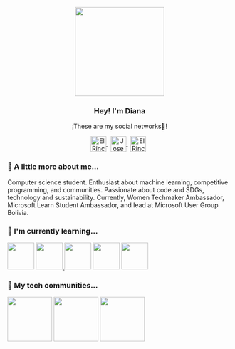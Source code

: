 <p align="center" width="300">
    <img align="center" width="200" src="https://user-images.githubusercontent.com/96246255/213926984-33210e6e-3c9f-48fd-a347-447e5b044827.png"/>
    <h3 align="center">Hey! I'm Diana</h3>
 </p>
 
 <p align="center">¡These are my social networks🍁!</p>
 
 <p align="center">
  <a href="https://www.linkedin.com/in/dianacalizaya/?wt.mc_id=studentamb_109888" target="blank" style="margin-right: 6px">
    <img align="center" src="https://user-images.githubusercontent.com/96246255/213928018-fa79a1a1-e710-4d76-9ec1-6d454e30edb9.png" alt="El Rincon Del Dev" height="35px" width="35px">
  </a>
  <a href="https://www.instagram.com/calizaya.diana/?wt.mc_id=studentamb_109888" target="blank" style='margin-right:6px'>
     <img align="center" src="https://user-images.githubusercontent.com/96246255/213927917-2d7ba5e7-93b9-419e-b9ee-b7a279c5dac5.png" alt="Jose Ramon Montes Hermida" height="35px" width="35px" />
   </a>
    <a href="https://twitter.com/dianacalizaya_/?wt.mc_id=studentamb_109888" target="blank" style='margin-right:6px'>
     <img align="center" src="https://user-images.githubusercontent.com/96246255/213927762-e1bf2829-de5f-402e-9283-2f6c22975494.png" alt="El Rincón Del Dev" height="35px" width="35px" />
   </a>
 </p>
 
 ### 🦋 A little more about me...
 
 <p>Computer science student. Enthusiast about machine learning, competitive programming, and communities. Passionate about code and SDGs, technology and sustainability. Currently, Women Techmaker Ambassador, Microsoft Learn Student Ambassador, and lead at Microsoft User Group Bolivia.</p>
 
 ### 📙 I'm currently learning...
 

<a href="https://angular.io/" title="Angular"><img width="60" src="https://user-images.githubusercontent.com/109598200/205644553-1d4a6486-a1a9-4e7e-8375-3bd1df3512e2.png"></a>
<a href="https://www.typescriptlang.org/?wt.mc_id=studentamb_109888" title="TypeScript">
  <img src="https://user-images.githubusercontent.com/109598200/205645029-ba8ca989-54fe-4851-9648-73655a85b3f4.png" width="60">
</a>
 <a href="https://www.javascript.com/?wt.mc_id=studentamb_109888" title="JavaScript"><img width="60" src="https://user-images.githubusercontent.com/109598200/196561215-d51e1c92-dcdd-4b62-b3cb-5568be5ee3e0.png" /></a>
 <a href="https://www.python.org/" title="Python"><img width="60" src="https://user-images.githubusercontent.com/109598200/196561275-a58f67d1-3644-4cd2-ae0a-bc625c042ae1.png" /></a>
 <a href="https://www.djangoproject.com/?wt.mc_id=studentamb_109888" title="Django"><img width="60" src="https://user-images.githubusercontent.com/109598200/196561392-f48d05c5-41ea-4a46-9965-ec8d06e7b20f.png"></a>
 
  ### 🔸 My tech communities...
  
  <a href="https://gdg.community.dev/gdg-la-paz/?wt.mc_id=studentamb_109888" title="GDG"><img width="100" src="https://user-images.githubusercontent.com/96246255/213929634-719d53ce-9d51-48b1-82e6-496ded7cd41d.png" /></a>
 <a href="https://www.womentechmakers.com/ambassadors/profiles/628b4a78503f832680706ebb/diana_calizaya?wt.mc_id=studentamb_109888" title="WTM"><img width="100" src="https://user-images.githubusercontent.com/96246255/213929720-c052883e-732b-4d61-baf5-2101235edf52.png" /></a>
 <a href="https://studentambassadors.microsoft.com/en-US/studentambassadors/profile/356baacf-10c8-4e6a-8ec9-5b607b7c9f40/?wt.mc_id=studentamb_109888" title="MLSA"><img width="100" src="https://user-images.githubusercontent.com/96246255/213930136-8305f638-7fb1-4b4f-9a62-a623f16c23cf.png" /></a>
